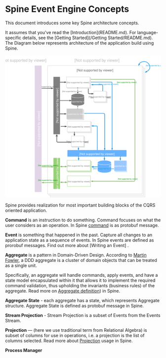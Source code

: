 # Spine Event Engine Concepts

<p class="lead"> This document introduces some key Spine architecture concepts.</p> It assumes that you've read the [Introduction](README.md). For language-specific details, see the [Getting Started](/Getting Started/README.md).
The Diagram below represents architecture of the application build using Spine.

![Spine Event Engine Diagram](Diagram-SpineEventEngine.svg)


Spine provides realization for most important building blocks of the CQRS oriented application.


**Command** is an instruction to do something. 
Command focuses on what the user considers as an operation. In Spine [command](/java) is as protobuf message. 

**Event** is something that happened in the past.
Capture all changes to an application state as a sequence of events. In Spine events are defined as prorobuf messages. Find out more about [Writing an Event] .

**Aggregate** is a pattern in Domain-Driven Design. According to  [Martin Fowler](http://martinfowler.com/bliki/DDD_Aggregate.html), a DDD aggregate is a cluster of domain objects that can be treated as a single unit. 

Specifically, an aggregate will handle commands, apply events, and have a state model encapsulated within it that allows it to implement the required command validation, thus upholding the invariants (business rules) of the aggregate.
Read more on [Aggregate definition](/java/aggregate.md)) in Spine.

**Aggregate State** - each aggregate has a state, which represents Aggregate structure. Aggregate State is defined as protobuf message in Spine. 

**Stream Projection**  - Stream Projection is a subset of Events from the Events Stream. 

**Projection** — (here we use traditional term from Relational Algebra) is subset of columns for use in operations, i.e. a projection is the list of columns selected.
Read more about [Projection](/docs/tutorials/basic/java.html) usage in Spine.

**Process Manager**  



